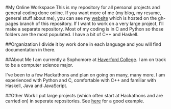 #My Online Workspace
This is my repository for all personal projects and general coding done online.
If you want more of me (my blog, my resume, general stuff about me), you can see my [website](http://divesh-otwani.github.io/My-Online-Workspace/) which is hosted on the gh-pages branch of this repository.
If I want to work on a very large project, I'll make a separate repository.
Most of my coding is in C and Python so those folders are the most populated.
I have a bit of C++ and Haskell.

##Organization
I divide it by work done in each language and you will find documentation in there.


##About Me
I am currently a Sophomore at [Haverford College](https://www.haverford.edu/
"Haverford College"). I am on track to be a computer science major.

I've been to a few Hackathons and plan on going on many, many more. I am
experienced with Python and C, comfortable with C++ and familiar with Haskell, Java and 
JavaScript.

##Other Work
I put large projects (which often start at Hackathons and are carried on) in
seperate repositories. See
[here](https://github.com/Divesh-Otwani/Waitlist_Exchange "College Waitlists are
terrible, aren't they?") for a good example.




